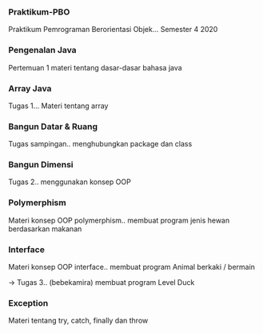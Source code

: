 ### Praktikum-PBO

Praktikum Pemrograman Berorientasi Objek... Semester 4 2020

### Pengenalan Java

Pertemuan 1 materi tentang dasar-dasar bahasa java

### Array Java

Tugas 1... Materi tentang array

### Bangun Datar & Ruang

Tugas sampingan.. menghubungkan package dan class

### Bangun Dimensi

Tugas 2.. menggunakan konsep OOP

### Polymerphism

Materi konsep OOP polymerphism.. membuat program jenis hewan berdasarkan makanan

### Interface

Materi konsep OOP interface.. membuat program Animal berkaki / bermain

-> Tugas 3.. (bebekamira) membuat program Level Duck

### Exception

Materi tentang try, catch, finally dan throw
